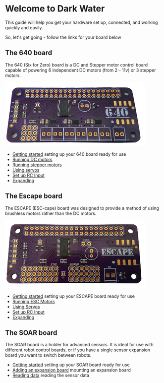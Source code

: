 # Welcome to Dark Water

This guide will help you get your hardware set up, connected, and working quickly and easily.

So, let's get going - follow the links for your board below

## The 640 board

The 640 (Six for Zero) board is a DC and Stepper motor control board capable of powering 6 independent DC motors (from 2 – 11v) or 3 stepper motors.

![640](/images/640-450.png)

- [Getting started]() setting up your 640 board ready for use
- [Running DC motors]() 
- [Running stepper motors]()
- [Using servos]()
- [Set up RC Input]() 
- [Expanding]()

## The Escape board

The ESCAPE (ESC-cape) board was designed to provide a method of using brushless motors rather than the DC motors.

![escape](/images/escape-450.png)

- [Getting started]() setting up your ESCAPE board ready for use
- [Running ESC Motors]()
- [Using Servos]()
- [Set up RC Input]()
- [Expanding]()

## The SOAR board

The SOAR board is a holder for advanced sensors. It is ideal for use with different robot control boards, or if you have a single sensor expansion board you want to switch between robots.

- [Getting started]() setting up your SOAR board ready for use
- [Adding an expansion board]() mounting an expansion board
- [Reading data]() reading the sensor data
